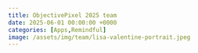 ```yaml
---
title: ObjectivePixel 2025 team
date: 2025-06-01 00:00:00 +0000
categories: [Apps,Remindful]
image: /assets/img/team/lisa-valentine-portrait.jpeg
---
```

